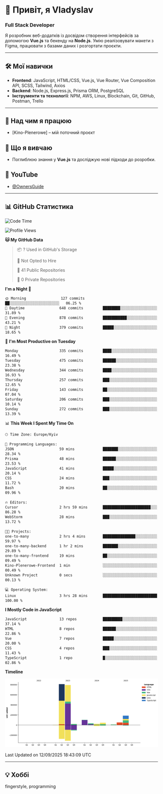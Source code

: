 # 👋 Привіт, я Vladyslav  
### Full Stack Developer  

Я розробник веб-додатків із досвідом створення інтерфейсів за допомогою **Vue.js** та бекенду на **Node.js**. Умію реалізовувати макети з Figma, працювати з базами даних і розгортати проєкти.

---

## 🛠 Мої навички  
- **Frontend**: JavaScript, HTML/CSS, Vue.js, Vue Router, Vue Composition API, SCSS, Tailwind, Axios  
- **Backend**: Node.js, Express.js, Prisma ORM, PostgreSQL  
- **Інструменти та технології**: NPM, AWS, Linux, Blockchain, Git, GitHub, Postman, Trello  

---

## 🔭 Над чим я працюю  
- [Kino-Plenerowe] – мій поточний проєкт

## 🌱 Що я вивчаю  
- Поглиблюю знання у **Vue.js** та досліджую нові підходи до розробки.

## 🎥 YouTube  
- [@OwnersGuide](https://www.youtube.com/@OwnersGuide-)
  
---

## 📊 GitHub Статистика  
<!--START_SECTION:waka-->
![Code Time](http://img.shields.io/badge/Code%20Time-94%20hrs%2053%20mins-blue)

![Profile Views](http://img.shields.io/badge/Profile%20Views-0-blue)

**🐱 My GitHub Data** 

> 📦 ? Used in GitHub's Storage 
 > 
> 🚫 Not Opted to Hire
 > 
> 📜 41 Public Repositories 
 > 
> 🔑 0 Private Repositories 
 > 
**I'm a Night 🦉** 

```text
🌞 Morning                127 commits         ██░░░░░░░░░░░░░░░░░░░░░░░   06.25 % 
🌆 Daytime                648 commits         ████████░░░░░░░░░░░░░░░░░   31.89 % 
🌃 Evening                878 commits         ███████████░░░░░░░░░░░░░░   43.21 % 
🌙 Night                  379 commits         █████░░░░░░░░░░░░░░░░░░░░   18.65 % 
```
📅 **I'm Most Productive on Tuesday** 

```text
Monday                   335 commits         ████░░░░░░░░░░░░░░░░░░░░░   16.49 % 
Tuesday                  475 commits         ██████░░░░░░░░░░░░░░░░░░░   23.38 % 
Wednesday                344 commits         ████░░░░░░░░░░░░░░░░░░░░░   16.93 % 
Thursday                 257 commits         ███░░░░░░░░░░░░░░░░░░░░░░   12.65 % 
Friday                   143 commits         ██░░░░░░░░░░░░░░░░░░░░░░░   07.04 % 
Saturday                 206 commits         ███░░░░░░░░░░░░░░░░░░░░░░   10.14 % 
Sunday                   272 commits         ███░░░░░░░░░░░░░░░░░░░░░░   13.39 % 
```


📊 **This Week I Spent My Time On** 

```text
🕑︎ Time Zone: Europe/Kyiv

💬 Programming Languages: 
JSON                     59 mins             ███████░░░░░░░░░░░░░░░░░░   28.34 % 
Prisma                   48 mins             ██████░░░░░░░░░░░░░░░░░░░   23.53 % 
JavaScript               41 mins             █████░░░░░░░░░░░░░░░░░░░░   20.14 % 
CSS                      24 mins             ███░░░░░░░░░░░░░░░░░░░░░░   11.72 % 
Bash                     20 mins             ██░░░░░░░░░░░░░░░░░░░░░░░   09.96 % 

🔥 Editors: 
Cursor                   2 hrs 59 mins       ██████████████████████░░░   86.28 % 
WebStorm                 28 mins             ███░░░░░░░░░░░░░░░░░░░░░░   13.72 % 

🐱‍💻 Projects: 
one-to-many              2 hrs 4 mins        ███████████████░░░░░░░░░░   59.97 % 
one-to-many-backend      1 hr 2 mins         ███████░░░░░░░░░░░░░░░░░░   29.89 % 
one-to-many-frontend     19 mins             ██░░░░░░░░░░░░░░░░░░░░░░░   09.49 % 
Kino-Plenerowe-Frontend  1 min               ░░░░░░░░░░░░░░░░░░░░░░░░░   00.49 % 
Unknown Project          0 secs              ░░░░░░░░░░░░░░░░░░░░░░░░░   00.13 % 

💻 Operating System: 
Linux                    3 hrs 28 mins       █████████████████████████   100.00 % 
```

**I Mostly Code in JavaScript** 

```text
JavaScript               13 repos            █████████░░░░░░░░░░░░░░░░   37.14 % 
HTML                     8 repos             ██████░░░░░░░░░░░░░░░░░░░   22.86 % 
Vue                      7 repos             █████░░░░░░░░░░░░░░░░░░░░   20.00 % 
CSS                      4 repos             ███░░░░░░░░░░░░░░░░░░░░░░   11.43 % 
TypeScript               1 repo              █░░░░░░░░░░░░░░░░░░░░░░░░   02.86 % 
```



**Timeline**

![Lines of Code chart](https://raw.githubusercontent.com/owner6/owner6/main/assets/bar_graph.png)


 Last Updated on 12/09/2025 18:43:09 UTC
<!--END_SECTION:waka-->




---

## 💡 Хоббі  
fingerstyle, programming  
